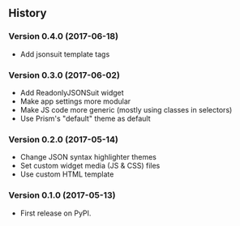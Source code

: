 ## History

### Version 0.4.0 (2017-06-18)
- Add jsonsuit template tags

### Version 0.3.0 (2017-06-02)
- Add ReadonlyJSONSuit widget
- Make app settings more modular
- Make JS code more generic (mostly using classes in selectors)
- Use Prism's "default" theme as default

### Version 0.2.0 (2017-05-14)
- Change JSON syntax highlighter themes
- Set custom widget media (JS & CSS) files
- Use custom HTML template

### Version 0.1.0 (2017-05-13)
-   First release on PyPI.
